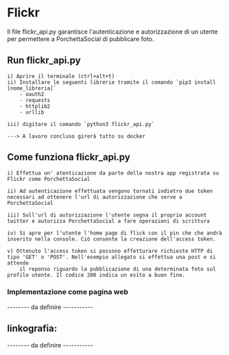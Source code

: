 # Flickr
Il file flickr_api.py garantisce l'autenticazione e autorizzazione di un utente per permettere a PorchettaSocial di pubblicare foto. 

## Run flickr_api.py
	i) Aprire il terminale (ctrl+alt+t)
	ii) Installare le seguenti librerie tramite il comando `pip3 install [nome_libreria]`
		- oauth2
		- requests
		- httplib2
		- urllib
	
	iii) digitare il comando `python3 flickr_api.py`
	
	---> A lavoro concluso girerà tutto su docker

## Come funziona flickr_api.py
	i) Effettua un' atenticazione da parte della nostra app registrata su Flickr come PorchettaSocial

	ii) Ad autenticazione effettuata vengono tornati indietro due token necessari ad ottenere l'url di autorizzazione che serve a PorchettaSocial

	iii) Sull'url di autorizzazione l'utente segna il proprio account twitter e autorizza PorchettaSocial a fare operazioni di scrittura

	iv) Si apre per l'utente l'home page di flick con il pin che che andrà inserito nella console. Ciò consente la creazione dell'access token. 

	v) Ottenuto l'access token si possono effetturare richieste HTTP di tipo 'GET' o 'POST'. Nell'esempio allegato si effettua una post e si attende 
		il reponso riguardo la pubblicazione di una determinata foto sul profilo utente. Il codice 200 indica un esito a buon fine.

### Implementazione come pagina web
-------- da definire -----------

## linkografia:
-------- da definire -----------
